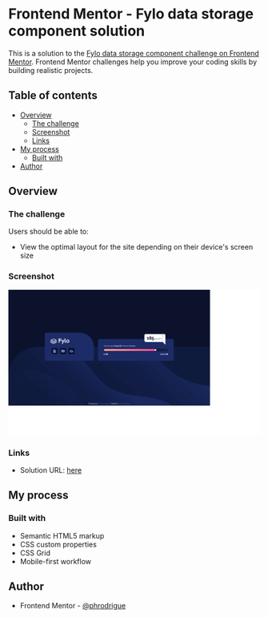 # Frontend Mentor - Fylo data storage component solution

This is a solution to the [Fylo data storage component challenge on Frontend Mentor](https://www.frontendmentor.io/challenges/fylo-data-storage-component-1dZPRbV5n). Frontend Mentor challenges help you improve your coding skills by building realistic projects. 

## Table of contents

- [Overview](#overview)
  - [The challenge](#the-challenge)
  - [Screenshot](#screenshot)
  - [Links](#links)
- [My process](#my-process)
  - [Built with](#built-with)
- [Author](#author)

## Overview

### The challenge

Users should be able to:

- View the optimal layout for the site depending on their device's screen size

### Screenshot

![](./images/screenshot.png)

### Links

- Solution URL: [here](https://phrodrigue.github.io/projects/junior/fylo-data-storage-component/)

## My process

### Built with

- Semantic HTML5 markup
- CSS custom properties
- CSS Grid
- Mobile-first workflow

## Author

- Frontend Mentor - [@phrodrigue](https://www.frontendmentor.io/profile/phrodrigue)
